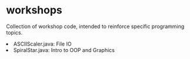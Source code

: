 # workshops
Collection of workshop code, intended to reinforce specific programming topics.

<li>ASCIIScaler.java:  File IO</li>
<li>SpiralStar.java:  Intro to OOP and Graphics</li>
